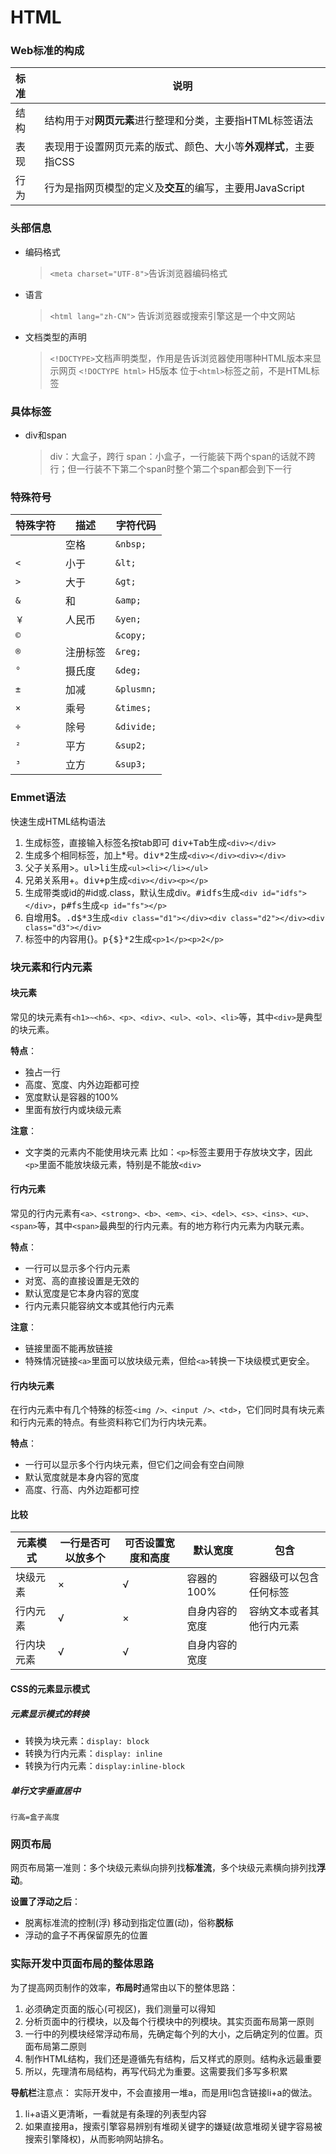 <!--
 * @Author: LetMeFly
 * @Date: 2021-12-29 11:12:19
 * @LastEditors: LetMeFly
 * @LastEditTime: 2021-12-31 18:52:58
-->
# HTML

### Web标准的构成

| 标准 | 说明                                                         |
| :--- | ------------------------------------------------------------ |
| 结构 | 结构用于对**网页元素**进行整理和分类，主要指HTML标签语法     |
| 表现 | 表现用于设置网页元素的版式、颜色、大小等**外观样式**，主要指CSS |
| 行为 | 行为是指网页模型的定义及**交互**的编写，主要用JavaScript     |

### 头部信息

+ 编码格式
  > ```<meta charset="UTF-8">```告诉浏览器编码格式
+ 语言
  > ```<html lang="zh-CN">``` 告诉浏览器或搜索引擎这是一个中文网站
+ 文档类型的声明
  > ```<!DOCTYPE>```文档声明类型，作用是告诉浏览器使用哪种HTML版本来显示网页
  > ```<!DOCTYPE html>``` H5版本
  > 位于```<html>```标签之前，不是HTML标签

### 具体标签
+ div和span
  > div：大盒子，跨行
  > span：小盒子，一行能装下两个span的话就不跨行；但一行装不下第二个span时整个第二个span都会到下一行


### 特殊符号
|特殊字符|描述|字符代码|
| -- |--|--|
|``` ```|空格|```&nbsp;```|
|```<```|小于|```&lt;```|
|```>```|大于|```&gt;```|
|```&```|和|```&amp;```|
|```￥```|人民币|```&yen;```|
|```©```||```&copy;```|
|```®```|注册标签|```&reg;```|
|```°```|摄氏度|```&deg;```|
|```±```|加减|```&plusmn;```|
|```×```|乘号|```&times;```|
|```÷```|除号|```&divide;```|
|```²```|平方|```&sup2;```|
|```³```|立方|```&sup3;```|

### Emmet语法
快速生成HTML结构语法
1. 生成标签，直接输入标签名按tab即可 <kbd>div+Tab</kbd>生成```<div></div>```
2. 生成多个相同标签，加上\*号。<kbd>div*2</kbd>生成```<div></div><div></div>```
3. 父子关系用\>。<kbd>ul>li</kbd>生成```<ul><li></li></ul>```
4. 兄弟关系用\+。<kbd>div+p</kbd>生成```<div></div><p></p>```
5. 生成带类或id的#id或.class，默认生成div。<kbd>#idfs</kbd>生成```<div id="idfs"></div>```，<kbd>p#fs</kbd>生成```<p id="fs"></p>```
6. 自增用\$。<kbd>.d$*3</kbd>生成```<div class="d1"></div><div class="d2"></div><div class="d3"></div>```
7. 标签中的内容用\{\}。<kbd>p{$}*2</kbd>生成```<p>1</p><p>2</p>```

### 块元素和行内元素
#### 块元素
常见的块元素有```<h1>~<h6>、<p>、<div>、<ul>、<ol>、<li>```等，其中```<div>```是典型的块元素。

**特点**：
+ 独占一行
+ 高度、宽度、内外边距都可控
+ 宽度默认是容器的100%
+ 里面有放行内或块级元素

**注意**：
+ 文字类的元素内不能使用块元素
  比如：```<p>```标签主要用于存放块文字，因此```<p>```里面不能放块级元素，特别是不能放```<div>```

#### 行内元素
常见的行内元素有```<a>、<strong>、<b>、<em>、<i>、<del>、<s>、<ins>、<u>、<span>```等，其中```<span>```最典型的行内元素。有的地方称行内元素为内联元素。

**特点**：
+ 一行可以显示多个行内元素
+ 对宽、高的直接设置是无效的
+ 默认宽度是它本身内容的宽度
+ 行内元素只能容纳文本或其他行内元素

**注意**：
+ 链接里面不能再放链接
+ 特殊情况链接```<a>```里面可以放块级元素，但给```<a>```转换一下块级模式更安全。

#### 行内块元素
在行内元素中有几个特殊的标签```<img />、<input />、<td>```，它们同时具有块元素和行内元素的特点。有些资料称它们为行内块元素。

**特点**：
+ 一行可以显示多个行内块元素，但它们之间会有空白间隙
+ 默认宽度就是本身内容的宽度
+ 高度、行高、内外边距都可控

#### 比较
|元素模式|一行是否可以放多个|可否设置宽度和高度|默认宽度|包含|
|--|--|--|--|--|
|块级元素|×|√|容器的100%|容器级可以包含任何标签|
|行内元素|√|×|自身内容的宽度|容纳文本或者其他行内元素|
|行内块元素|√|√|自身内容的宽度||

#### CSS的元素显示模式
##### 元素显示模式的转换
+ 转换为块元素：```display: block```
+ 转换为行内元素：```display: inline```
+ 转换为行内元素：```display:inline-block```

##### 单行文字垂直居中
```行高=盒子高度```


### 网页布局

网页布局第一准则：多个块级元素纵向排列找**标准流**，多个块级元素横向排列找**浮动**。

**设置了浮动之后**：
+ 脱离标准流的控制(浮) 移动到指定位置(动)，俗称**脱标**
+ 浮动的盒子不再保留原先的位置

### 实际开发中页面布局的整体思路

为了提高网页制作的效率，**布局时**通常由以下的整体思路：
1. 必须确定页面的版心(可视区)，我们测量可以得知
2. 分析页面中的行模块，以及每个行模块中的列模块。其实页面布局第一原则
3. 一行中的列模块经常浮动布局，先确定每个列的大小，之后确定列的位置。页面布局第二原则
4. 制作HTML结构，我们还是遵循先有结构，后又样式的原则。结构永远最重要
5. 所以，先理清布局结构，再写代码尤为重要。这需要我们多写多积累

**导航栏**注意点：
实际开发中，不会直接用一堆a，而是用li包含链接li+a的做法。
1. li+a语义更清晰，一看就是有条理的列表型内容
2. 如果直接用a，搜索引擎容易辨别有堆砌关键字的嫌疑(故意堆砌关键字容易被搜索引擎降权)，从而影响网站排名。
